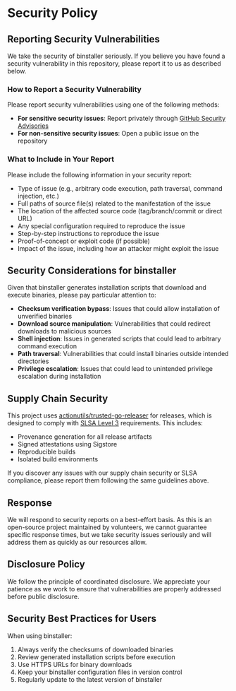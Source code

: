 # Security Policy

## Reporting Security Vulnerabilities

We take the security of binstaller seriously. If you believe you have found a security vulnerability in this repository, please report it to us as described below.

### How to Report a Security Vulnerability

Please report security vulnerabilities using one of the following methods:
- **For sensitive security issues**: Report privately through [GitHub Security Advisories](https://github.com/binary-install/binstaller/security/advisories/new)
- **For non-sensitive security issues**: Open a public issue on the repository

### What to Include in Your Report

Please include the following information in your security report:
- Type of issue (e.g., arbitrary code execution, path traversal, command injection, etc.)
- Full paths of source file(s) related to the manifestation of the issue
- The location of the affected source code (tag/branch/commit or direct URL)
- Any special configuration required to reproduce the issue
- Step-by-step instructions to reproduce the issue
- Proof-of-concept or exploit code (if possible)
- Impact of the issue, including how an attacker might exploit the issue

## Security Considerations for binstaller

Given that binstaller generates installation scripts that download and execute binaries, please pay particular attention to:
- **Checksum verification bypass**: Issues that could allow installation of unverified binaries
- **Download source manipulation**: Vulnerabilities that could redirect downloads to malicious sources
- **Shell injection**: Issues in generated scripts that could lead to arbitrary command execution
- **Path traversal**: Vulnerabilities that could install binaries outside intended directories
- **Privilege escalation**: Issues that could lead to unintended privilege escalation during installation

## Supply Chain Security

This project uses [actionutils/trusted-go-releaser](https://github.com/actionutils/trusted-go-releaser) for releases, which is designed to comply with [SLSA Level 3](https://slsa.dev/spec/v1.0/levels#build-l3) requirements. This includes:
- Provenance generation for all release artifacts
- Signed attestations using Sigstore
- Reproducible builds
- Isolated build environments

If you discover any issues with our supply chain security or SLSA compliance, please report them following the same guidelines above.

## Response

We will respond to security reports on a best-effort basis. As this is an open-source project maintained by volunteers, we cannot guarantee specific response times, but we take security issues seriously and will address them as quickly as our resources allow.

## Disclosure Policy

We follow the principle of coordinated disclosure. We appreciate your patience as we work to ensure that vulnerabilities are properly addressed before public disclosure.

## Security Best Practices for Users

When using binstaller:
1. Always verify the checksums of downloaded binaries
2. Review generated installation scripts before execution
3. Use HTTPS URLs for binary downloads
4. Keep your binstaller configuration files in version control
5. Regularly update to the latest version of binstaller
